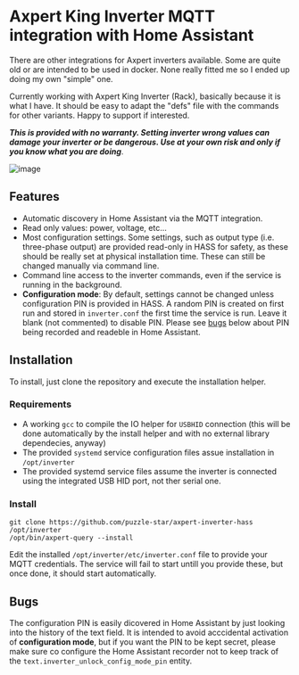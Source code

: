 # Axpert King Inverter MQTT integration with Home Assistant

There are other integrations for Axpert inverters available. Some are quite old or are intended to be used in docker. None really fitted me so I ended up doing my own "simple" one.

Currently working with Axpert King Inverter (Rack), basically because it is what I have. It should be easy to adapt the "defs" file with the commands for other variants. Happy to support if interested.

**_This is provided with no warranty. Setting inverter wrong values can damage your inverter or be dangerous. Use at your own risk and only if you know what you are doing_**.

![image](https://github.com/user-attachments/assets/16d78560-a1d1-4f5b-b757-48ccf52b8e07)

## Features

- Automatic discovery in Home Assistant via the MQTT integration.
- Read only values: power, voltage, etc...
- Most configuration settings. Some settings, such as output type (i.e. three-phase output) are provided read-only in HASS for safety, as these should be really set at physical installation time. These can still be changed manually via command line.
- Command line access to the inverter commands, even if the service is running in the background.
- **Configuration mode**: By default, settings cannot be changed unless configuration PIN is provided in HASS. A random PIN is created on first run and stored in `inverter.conf` the first time the service is run. Leave it blank (not commented) to disable PIN. Please see [bugs](https://github.com/puzzle-star/axpert-inverter-hass/new/master?filename=README.md#bugs) below about PIN being recorded and readeble in Home Assistant.

## Installation

To install, just clone the repository and execute the installation helper.


### Requirements

 - A working `gcc` to compile the IO helper for `USBHID` connection (this will be done automatically by the install helper and with no external library dependecies, anyway)
 - The provided `systemd` service configuration files assue installation in `/opt/inverter`
 - The provided systemd service files assume the inverter is connected using the integrated USB HID port, not ther serial one.

### Install

```
git clone https://github.com/puzzle-star/axpert-inverter-hass /opt/inverter
/opt/bin/axpert-query --install
```

Edit the installed `/opt/inverter/etc/inverter.conf` file to provide your MQTT credentials. The service will fail to start untill you provide these, but once done, it should start automatically.

## Bugs

The configuration PIN is easily dicovered in Home Assistant by just looking into the history of the text field. It is intended to avoid acccidental activation of **configuration mode**, but if you want the PIN to be kept secret, please make sure co configure the Home Assistant recorder not to keep track of the `text.inverter_unlock_config_mode_pin` entity.
